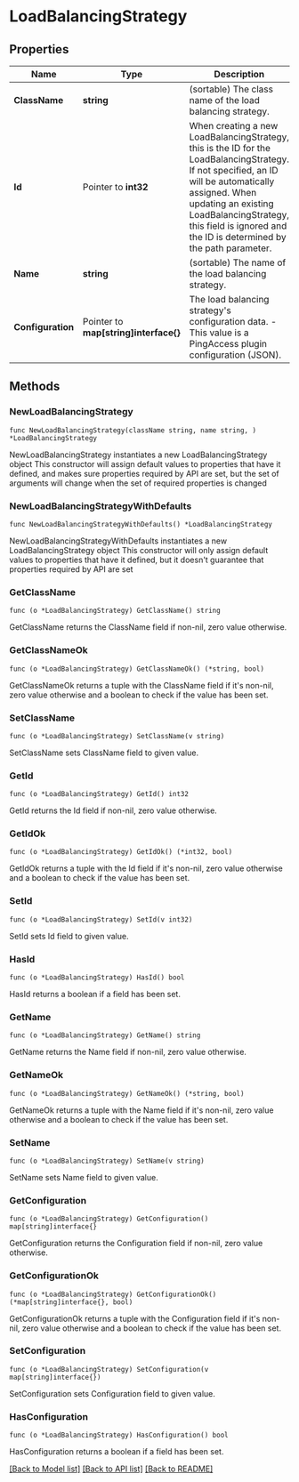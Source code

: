 # LoadBalancingStrategy

## Properties

Name | Type | Description | Notes
------------ | ------------- | ------------- | -------------
**ClassName** | **string** | (sortable) The class name of the load balancing strategy. | 
**Id** | Pointer to **int32** | When creating a new LoadBalancingStrategy, this is the ID for the LoadBalancingStrategy. If not specified, an ID will be automatically assigned. When updating an existing LoadBalancingStrategy, this field is ignored and the ID is determined by the path parameter. | [optional] 
**Name** | **string** | (sortable) The name of the load balancing strategy. | 
**Configuration** | Pointer to **map[string]interface{}** | The load balancing strategy&#39;s configuration data. - This value is a PingAccess plugin configuration (JSON). | [optional] 

## Methods

### NewLoadBalancingStrategy

`func NewLoadBalancingStrategy(className string, name string, ) *LoadBalancingStrategy`

NewLoadBalancingStrategy instantiates a new LoadBalancingStrategy object
This constructor will assign default values to properties that have it defined,
and makes sure properties required by API are set, but the set of arguments
will change when the set of required properties is changed

### NewLoadBalancingStrategyWithDefaults

`func NewLoadBalancingStrategyWithDefaults() *LoadBalancingStrategy`

NewLoadBalancingStrategyWithDefaults instantiates a new LoadBalancingStrategy object
This constructor will only assign default values to properties that have it defined,
but it doesn't guarantee that properties required by API are set

### GetClassName

`func (o *LoadBalancingStrategy) GetClassName() string`

GetClassName returns the ClassName field if non-nil, zero value otherwise.

### GetClassNameOk

`func (o *LoadBalancingStrategy) GetClassNameOk() (*string, bool)`

GetClassNameOk returns a tuple with the ClassName field if it's non-nil, zero value otherwise
and a boolean to check if the value has been set.

### SetClassName

`func (o *LoadBalancingStrategy) SetClassName(v string)`

SetClassName sets ClassName field to given value.


### GetId

`func (o *LoadBalancingStrategy) GetId() int32`

GetId returns the Id field if non-nil, zero value otherwise.

### GetIdOk

`func (o *LoadBalancingStrategy) GetIdOk() (*int32, bool)`

GetIdOk returns a tuple with the Id field if it's non-nil, zero value otherwise
and a boolean to check if the value has been set.

### SetId

`func (o *LoadBalancingStrategy) SetId(v int32)`

SetId sets Id field to given value.

### HasId

`func (o *LoadBalancingStrategy) HasId() bool`

HasId returns a boolean if a field has been set.

### GetName

`func (o *LoadBalancingStrategy) GetName() string`

GetName returns the Name field if non-nil, zero value otherwise.

### GetNameOk

`func (o *LoadBalancingStrategy) GetNameOk() (*string, bool)`

GetNameOk returns a tuple with the Name field if it's non-nil, zero value otherwise
and a boolean to check if the value has been set.

### SetName

`func (o *LoadBalancingStrategy) SetName(v string)`

SetName sets Name field to given value.


### GetConfiguration

`func (o *LoadBalancingStrategy) GetConfiguration() map[string]interface{}`

GetConfiguration returns the Configuration field if non-nil, zero value otherwise.

### GetConfigurationOk

`func (o *LoadBalancingStrategy) GetConfigurationOk() (*map[string]interface{}, bool)`

GetConfigurationOk returns a tuple with the Configuration field if it's non-nil, zero value otherwise
and a boolean to check if the value has been set.

### SetConfiguration

`func (o *LoadBalancingStrategy) SetConfiguration(v map[string]interface{})`

SetConfiguration sets Configuration field to given value.

### HasConfiguration

`func (o *LoadBalancingStrategy) HasConfiguration() bool`

HasConfiguration returns a boolean if a field has been set.


[[Back to Model list]](../README.md#documentation-for-models) [[Back to API list]](../README.md#documentation-for-api-endpoints) [[Back to README]](../README.md)


